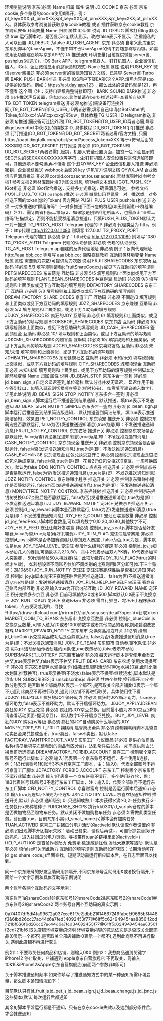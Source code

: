 环境变量说明
京东(必须)
Name	归属	属性	说明
JD_COOKIE	京东	必须	京东cookie,多个账号的cookie使用&隔开，例：pt_key=XXX;pt_pin=XXX;&pt_key=XXX;pt_pin=XXX;&pt_key=XXX;pt_pin=XXX;。具体获取参考浏览器获取京东cookie教程 或者 插件获取京东cookie教程
京东隐私安全 环境变量
Name	归属	属性	默认值	说明
JD_DEBUG	脚本打印log	非必须	true	运行脚本时，是否显示log,默认显示。改成false表示不显示，注重隐私的人可以设置 JD_DEBUG 为false
JD_USER_AGENT	京东	非必须		自定义此库里京东系列脚本的UserAgent，不懂不知不会UserAgent的请不要随意填写内容。如需使用此功能建议填写京东APP的UA
推送通知环境变量(目前提供微信server酱、pushplus(推送加)、iOS Bark APP、telegram机器人、钉钉机器人、企业微信机器人、iGot、企业微信应用消息等通知方式)
Name	归属	属性	说明
PUSH_KEY	微信server酱推送	非必须	server酱的微信通知官方文档，已兼容 Server酱·Turbo版
BARK_PUSH	BARK推送	非必须	IOS用户下载BARK这个APP,填写内容是app提供的设备码，例如：https://api.day.app/123 ，那么此处的设备码就是123，再不懂看 这个图（注：支持自建填完整链接即可）
BARK_SOUND	BARK推送	非必须	bark推送声音设置，例如choo,具体值请在bark-推送铃声-查看所有铃声
TG_BOT_TOKEN	telegram推送	非必须	tg推送(需设备可连接外网),TG_BOT_TOKEN和TG_USER_ID两者必需,填写自己申请@BotFather的Token,如10xxx4:AAFcqxxxxgER5uw , 具体教程
TG_USER_ID	telegram推送	非必须	tg推送(需设备可连接外网),TG_BOT_TOKEN和TG_USER_ID两者必需,填写@getuseridbot中获取到的纯数字ID, 具体教程
DD_BOT_TOKEN	钉钉推送	非必须	钉钉推送(DD_BOT_TOKEN和DD_BOT_SECRET两者必需)官方文档 ,只需https://oapi.dingtalk.com/robot/send?access_token=XXX 等于=符号后面的XXX即可
DD_BOT_SECRET	钉钉推送	非必须	(DD_BOT_TOKEN和DD_BOT_SECRET两者必需) ,密钥，机器人安全设置页面，加签一栏下面显示的SEC开头的SECXXXXXXXXXX等字符 , 注:钉钉机器人安全设置只需勾选加签即可，其他选项不要勾选,再不懂看 这个图
QYWX_KEY	企业微信机器人推送	非必须	密钥，企业微信推送 webhook 后面的 key 详见官方说明文档
QYWX_AM	企业微信应用消息推送	非必须	corpid,corpsecret,touser,agentid,素材库图片id 参考文档1 参考文档2
素材库图片填0为图文消息, 填1为纯文本消息
IGOT_PUSH_KEY	iGot推送	非必须	iGot聚合推送，支持多方式推送，确保消息可达。 参考文档
PUSH_PLUS_TOKEN	pushplus推送	非必须	微信扫码登录后一对一推送或一对多推送下面的token(您的Token) 官方网站
PUSH_PLUS_USER	pushplus推送	非必须	一对多推送的“群组编码”（一对多推送下面->您的群组(如无则新建)->群组编码）注:(1、需订阅者扫描二维码 2、如果您是创建群组所属人，也需点击“查看二维码”扫描绑定，否则不能接受群组消息推送)，只填PUSH_PLUS_TOKEN默认为一对一推送
TG_PROXY_HOST	Telegram 代理的 IP	非必须	代理类型为 http。例子：http代理 http://127.0.0.1:1080 则填写 127.0.0.1
TG_PROXY_PORT	Telegram 代理的端口	非必须	例子：http代理 http://127.0.0.1:1080 则填写 1080
TG_PROXY_AUTH	Telegram 代理的认证参数	非必须	代理的认证参数
TG_API_HOST	Telegram api自建的反向代理地址	非必须	例子：反向代理地址 http://aaa.bbb.ccc 则填写 aaa.bbb.ccc 简略搭建教程
互助码类环境变量
Name	归属	属性	需要助力次数/可提供助力次数	说明
FRUITSHARECODES	东东农场
互助码	非必须	5/3	填写规则请看jdFruitShareCodes.js或见下方互助码的填写规则
PETSHARECODES	东东萌宠
互助码	非必须	5/5	填写规则和上面类似或见下方互助码的填写规则
PLANT_BEAN_SHARECODES	种豆得豆
互助码	非必须	9/3	填写规则和上面类似或见下方互助码的填写规则
DDFACTORY_SHARECODES	东东工厂
互助码	非必须	5/3	填写规则和上面类似或见下方互助码的填写规则
DREAM_FACTORY_SHARE_CODES	京喜工厂
互助码	非必须	不固定/3	填写规则和上面类似或见下方互助码的填写规则
JDZZ_SHARECODES	京东赚赚
互助码	非必须	5/2	填写规则和上面类似，或见下方互助码的填写规则
JDJOY_SHARECODES	疯狂的JOY
互助码	非必须	6/	填写规则和上面类似，或见下方互助码的填写规则
BOOKSHOP_SHARECODES	京东书店
互助码	非必须	10/	填写规则和上面类似，或见下方互助码的填写规则
JD_CASH_SHARECODES	签到领现金
互助码	非必须	10/	填写规则和上面类似，或见下方互助码的填写规则
JDSGMH_SHARECODES	闪购盲盒
互助码	非必须	10/	填写规则和上面类似，或见下方互助码的填写规则
JDCFD_SHARECODES	京喜财富岛
互助码	非必须	未知/未知	填写规则和上面类似，或见下方互助码的填写规则
JDHEALTH_SHARECODES	东东健康社区
互助码	非必须	未知/未知	填写规则和上面类似，或见下方互助码的填写规则
CITY_SHARECODES	城城领现金
互助码	非必须	未知/未知	填写规则和上面类似，或见下方互助码的填写规则
控制脚本功能环境变量
Name	归属	属性	说明
JD_BEAN_STOP	京东多合一签到	非必须	jd_bean_sign.js自定义延迟签到,单位毫秒.默认分批并发无延迟，
延迟作用于每个签到接口，如填入延迟则切换顺序签到(耗时较长)，
如需填写建议输入数字1，详见此处说明
JD_BEAN_SIGN_STOP_NOTIFY	京东多合一签到	非必须	jd_bean_sign.js脚本运行后不推送签到结果通知，默认推送，填true表示不发送通知
JD_BEAN_SIGN_NOTIFY_SIMPLE	京东多合一签到	非必须	jd_bean_sign.js脚本运行后推送签到结果简洁版通知，
默认推送签到简洁结果，填true表示推送简洁通知，效果图
PET_NOTIFY_CONTROL	东东萌宠
推送开关	非必须	控制京东萌宠是否静默运行,
false为否(发送推送通知消息),true为是(即：不发送推送通知消息)
FRUIT_NOTIFY_CONTROL	东东农场
推送开关	非必须	控制京东农场是否静默运行,
false为否(发送推送通知消息),true为是(即：不发送推送通知消息)
CASH_NOTIFY_CONTROL	京东领现金
推送开关	非必须	控制京东领现金是否静默运行,
false为否(发送推送通知消息),true为是(即：不发送推送通知消息)
CASH_EXCHANGE	京东领现金
红包兑换京豆开关	非必须	控制京东领现金是否把红包兑换成京豆,
false为否,true为是(即：花费2元红包兑换200京豆，一周可换四次)，默认为false
DDQ_NOTIFY_CONTROL	点点券
推送开关	非必须	控制点点券是否静默运行,
false为否(发送推送通知消息),true为是(即：不发送推送通知消息)
JDZZ_NOTIFY_CONTROL	京东赚赚小程序
推送开关	非必须	控制京东赚赚小程序是否静默运行,
false为否(发送推送通知消息),true为是(即：不发送推送通知消息)
MONEYTREE_NOTIFY_CONTROL	京东摇钱树
推送开关	非必须	控制京东摇钱树兑换0.07金贴后是否静默运行,
false为否(发送推送通知消息),true为是(即：不发送推送通知消息)
JD_JOY_REWARD_NOTIFY	宠汪汪
兑换京豆推送开关	非必须	控制jd_joy_reward.js脚本是否静默运行,
false为否(发送推送通知消息),true为是(即：不发送推送通知消息)
JOY_FEED_COUNT	宠汪汪喂食数量	非必须	控制jd_joy_feedPets.js脚本喂食数量,可以填的数字0,10,20,40,80,其他数字不可.
JOY_HELP_FEED	宠汪汪帮好友喂食	非必须	控制jd_joy_steal.js脚本是否给好友喂食,false为否,true为是(给好友喂食)
JOY_RUN_FLAG	宠汪汪是否赛跑	非必须	控制jd_joy.js脚本是否参加赛跑(默认参加双人赛跑),
false为否,true为是，脚本默认是true
JOY_TEAM_LEVEL	宠汪汪
参加什么级别的赛跑	非必须	控制jd_joy.js脚本参加几人的赛跑,可选数字为2,10,50，
其中2代表参加双人PK赛，10代表参加10人突围赛，
50代表参加50人挑战赛(注：此项功能在JOY_RUN_FLAG为true的时候才生效)，
如若想设置不同账号参加不同类别的比赛则用&区分即可(如下三个账号：2&10&50)
JOY_RUN_NOTIFY	宠汪汪
宠汪汪赛跑获胜后是否推送通知	非必须	控制jd_joy.js脚本宠汪汪赛跑获胜后是否推送通知，
false为否(不推送通知消息),true为是(即：发送推送通知消息)
JOY_RUN_HELP_MYSELF	宠汪汪
赛跑自己账号内部互助	非必须	输入true为开启内部互助
JD_JOY_REWARD_NAME	宠汪汪
积分兑换多少京豆	非必须	目前可填值为20或者500,脚本默认0,0表示不兑换京豆
JOY_RUN_TOKEN	宠汪汪
赛跑token	非必须	需自行抓包，宠汪汪小程序获取token，点击发现或我的，寻找^https:\/\/draw\.jdfcloud\.com(\/mirror)?\/\/api\/user\/user\/detail\?openId=获取token
MARKET_COIN_TO_BEANS	东东超市
兑换京豆数量	非必须	控制jd_blueCoin.js兑换京豆数量,
可输入值为20或者1000的数字或者其他商品的名称,例如碧浪洗衣凝珠
MARKET_REWARD_NOTIFY	东东超市
兑换奖品推送开关	非必须	控制jd_blueCoin.js兑换奖品成功后是否静默运行,
false为否(发送推送通知消息),true为是(即：不发送推送通知消息)
JOIN_PK_TEAM	东东超市
自动参加PK队伍	非必须	每次pk活动参加作者创建的pk队伍,true表示参加,false表示不参加
SUPERMARKET_LOTTERY	东东超市抽奖	非必须	每天运行脚本是否使用金币去抽奖,true表示抽奖,false表示不抽奖
FRUIT_BEAN_CARD	东东农场
使用水滴换豆卡	非必须	东东农场使用水滴换豆卡(如果出现限时活动时100g水换20豆,此时比浇水划算,推荐换豆),
true表示换豆(不浇水),false表示不换豆(继续浇水),脚本默认是浇水
UN_SUBSCRIBES	jd_unsubscribe.js	非必须	共四个参数,换行隔开.四个参数分别表示
是否取关全部商品(0表示一个都不),是否取关全部店铺数(0表示一个都不),遇到此商品不再进行取关,遇到此店铺不再进行取关，具体使用往下看
JDJOY_HELPSELF	疯狂的JOY
循环助力	非必须	疯狂的JOY循环助力，true表示循环助力,false表示不循环助力，默认不开启循环助力。
JDJOY_APPLYJDBEAN	疯狂的JOY
京豆兑换	非必须	疯狂的JOY京豆兑换，目前最小值为2000京豆(详情请查看活动页面-提现京豆)，
默认数字0不开启京豆兑换。
BUY_JOY_LEVEL	疯狂的JOY
购买joy等级	非必须	疯狂的JOY自动购买什么等级的JOY
MONEY_TREE_SELL_FRUIT	摇钱树
是否卖出金果	非必须	控制摇钱树脚本是否自动卖出金果兑换成金币，true卖出，false不卖出，默认false
FACTORAY_WANTPRODUCT_NAME	东东工厂
心仪商品	非必须	提供心仪商品名称(请尽量填写完整和别的商品有区分度)，达到条件后兑换，
如不提供则会兑换当前所选商品
DREAMFACTORY_FORBID_ACCOUNT	京喜工厂
控制哪个京东账号不运行此脚本	非必须	输入1代表第一个京东账号不运行，多个使用&连接，例：1&3代表账号1和账号3不运行京喜工厂脚本，注：输入0，代表全部账号不运行京喜工厂脚本
JDFACTORY_FORBID_ACCOUNT	东东工厂
控制哪个京东账号不运行此脚本	非必须	输入1代表第一个京东账号不运行，多个使用&连接，例：1&3代表账号1和账号3不运行东东工厂脚本，注：输入0，代表全部账号不运行东东工厂脚本
CFD_NOTIFY_CONTROL	京喜财富岛
控制是否运行脚本后通知	非必须	输入true为通知,不填则为不通知
JXNC_NOTIFY_LEVEL	京喜农场通知控制
推送开关,默认1	非必须	通知级别 0=只通知成熟;1=本次获得水滴>0;2=任务执行;3=任务执行+未种植种子
PURCHASE_SHOPS	执行lxk0301/jd_scripts仓库的脚本是否做加物品至购物车任务。默认关闭不做加购物车任务	非必须	如需做此类型任务。请设置true，目前东东小窝(jd_small_home.js)脚本会有加购任务
TUAN_ACTIVEID	京喜工厂拼团瓜分电力活动的activeId
默认读取作者设置的	非必须	如出现脚本开团提示失败：活动已结束，请稍后再试~，可自行抓包替换(开启抓包，进入拼团瓜分电力页面，寻找带有tuan的链接里面的activeId=)
HELP_AUTHOR	是否给作者助力 免费拿,极速版拆红包,省钱大赢家等活动.
默认是	非必须	填false可关闭此助力
互助码的填写规则
互助码如何获取：长期活动可在jd_get_share_code.js里面查找，短期活动需运行相应脚本后，在日志里面可以找到。

同一个京东账号的好友互助码用@隔开,不同京东账号互助码用&或者换行隔开,下面给一个文字示例和具体互助码示例说明

两个账号各两个互助码的文字示例：

京东账号1的shareCode1@京东账号1的shareCode2&京东账号2的shareCode1@京东账号2的shareCode2
两个账号各两个互助码的真实示例：

0a74407df5df4fa99672a037eec61f7e@dbb21614667246fabcfd9685b6f448f3&6fbd26cc27ac44d6a7fed34092453f77@61ff5c624949454aa88561f2cd721bf6&6fbd26cc27ac44d6a7fed34092453f77@61ff5c624949454aa88561f2cd721bf6
取关店铺环境变量的说明
环境变量内容的意思依次是是否取关全部商品(0表示一个都不),是否取关全部店铺数(0表示一个都不),遇到此商品不再进行取关,遇到此店铺不再进行取关

例如1：不要取关任何商品和店铺，则输入0&0 例如2：我想商品遇到关键字 iPhone12 停止取关，店铺遇到 Apple京东自营旗舰店 不再取关，则输入10&10&iPhone12&Apple京东自营旗舰店(前面两个参数非0即可)

关于脚本推送通知频率
如果你填写了推送通知方式中的某一种通知所需环境变量，那么脚本通知情况如下：

目前默认只有jd_fruit.js,jd_pet.js,jd_bean_sign.js,jd_bean_change.js,jd_jxnc.js这些脚本(默认)每次运行后都通知

其余的脚本平常运行都是不通知，只有在京东cookie失效以及达到部分条件后，才会推送通知    
